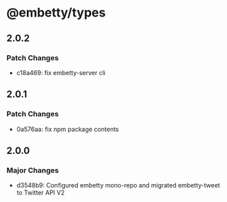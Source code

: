 # @embetty/types

## 2.0.2

### Patch Changes

- c18a469: fix embetty-server cli

## 2.0.1

### Patch Changes

- 0a576aa: fix npm package contents

## 2.0.0

### Major Changes

- d3548b9: Configured embetty mono-repo and migrated embetty-tweet to Twitter API V2
